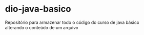 # dio-java-basico
Repositório para armazenar todo o código do curso de java básico
alterando o conteúdo de um arquivo 